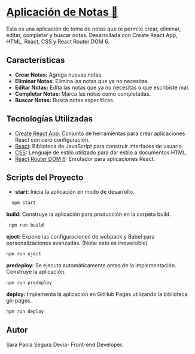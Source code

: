 # [Aplicación de Notas 📝](https://sarasegura.github.io/page-notes-curso-react-intro/)
Esta es una aplicación de toma de notas que te permite crear, eliminar, editar, completar y buscar notas. Desarrollada con Create React App, HTML, React, CSS y React Router DOM 6.

## Características

- **Crear Notas:** Agrega nuevas notas.
- **Eliminar Notas:** Elimina las notas que ya no necesitas.
-  **Editar Notas:** Edita las notas que ya no necesitas o que escribiste mal.
- **Completar Notas:** Marca las notas como completadas.
- **Buscar Notas:** Busca notas específicas.

## Tecnologías Utilizadas

- [Create React App](https://create-react-app.dev/): Conjunto de herramientas para crear aplicaciones React con cero configuración.
- [React](https://reactjs.org/): Biblioteca de JavaScript para construir interfaces de usuario.
- [CSS](https://developer.mozilla.org/en-US/docs/Web/CSS): Lenguaje de estilo utilizado para dar estilo a documentos HTML.
- [React Router DOM 6](https://reactrouter.com/): Enrutador para aplicaciones React.

## Scripts del Proyecto
- **start:** Inicia la aplicación en modo de desarrollo.
```bash
  npm start
  ```
**build:** Construye la aplicación para producción en la carpeta build.
```bash
 npm run build
  ```
**eject:** Expone las configuraciones de webpack y Babel para personalizaciones avanzadas. (Nota: esto es irreversible)
 ```bash
npm run eject
  ```
**predeploy:** Se ejecuta automáticamente antes de la implementación. Construye la aplicación.
```bash
npm run predeploy
  ```
**deploy:** Implementa la aplicación en GitHub Pages utilizando la biblioteca gh-pages.
 ```bash
npm run deploy
  ```

## Autor
Sara Paola Segura Devia- Front-end Developer.

